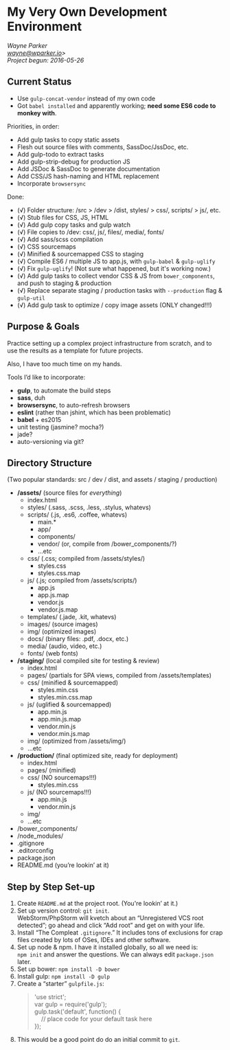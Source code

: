 My Very Own Development Environment
===

*Wayne Parker*  
*wayne@wparker.io>*  
*Project begun: 2016-05-26*

Current Status
---

* Use `gulp-concat-vendor` instead of my own code
* Got `babel installed` and apparently working; **need some ES6 code to monkey with**.

Priorities, in order:

* Add gulp tasks to copy static assets
* Flesh out source files with comments, SassDoc/JssDoc, etc.
* Add gulp-todo to extract tasks
* Add gulp-strip-debug for production JS
* Add JSDoc &amp; SassDoc to generate documentation
* Add CSS/JS hash-naming and HTML replacement
* Incorporate `browsersync`

Done:

* (√) Folder structure: /src > /dev > /dist, styles/ > css/, scripts/ > js/, etc.
* (√) Stub files for CSS, JS, HTML
* (√) Add gulp copy tasks and gulp watch
* (√) File copies to /dev: css/, js/, files/, media/, fonts/
* (√) Add sass/scss compilation
* (√) CSS sourcemaps
* (√) Minified &amp; sourcemapped CSS to staging
* (√) Compile ES6 / multiple JS to app.js, with `gulp-babel` & `gulp-uglify`
* (√) Fix `gulp-uglify`! (Not sure what happened, but it's working now.)
* (√) Add gulp tasks to collect vendor CSS &amp; JS from `bower_components`, and push to staging & production
* (√) Replace separate staging / production tasks with `--production` flag & `gulp-util`
* (√) Add gulp task to optimize / copy image assets (ONLY changed!!!)



Purpose &amp; Goals
---

Practice setting up a complex project infrastructure from scratch, and to use the results as a template for future projects.

Also, I have too much time on my hands.

Tools I’d like to incorporate:

* **gulp**, to automate the build steps
* **sass**, duh
* **browsersync**, to auto-refresh browsers
* **eslint** (rather than jshint, which has been problematic)
* **babel** + es2015
* unit testing (jasmine? mocha?)
* jade?
* auto-versioning via git?


Directory Structure
---

(Two popular standards: src / dev / dist, and assets / staging / production)
- **/assets/**		(source files for *everything*)  
	- index.html
	- styles/ 	(.sass, .scss, .less, .stylus, whatevs)
	- scripts/	(.js, .es6, .coffee, whatevs)
		- main.*	
		- app/
		- components/
		- vendor/	(or, compile from /bower_components/?)
		- …etc
	- css/			(.css; compiled from /assets/styles/)
		- styles.css
		- styles.css.map
	- js/			(.js; compiled from /assets/scripts/)
		- app.js
		- app.js.map
		- vendor.js
		- vendor.js.map
	- templates/	(.jade, .kit, whatevs)
	- images/		(source images)
	- img/			(optimized images)
	- docs/		(binary files: .pdf, .docx, etc.)
	- media/		(audio, video, etc.)
	- fonts/		(web fonts)
- **/staging/**		(local compiled site for testing &amp; review)
	- index.html
	- pages/		(partials for SPA views, compiled from /assets/templates)
	- css/			(minified & sourcemapped)
		- styles.min.css
		- styles.min.css.map
	- js/			(uglified & sourcemapped)
		- app.min.js
		- app.min.js.map
		- vendor.min.js
		- vendor.min.js.map
	- img/			(optimized from /assets/img/)
	- …etc
- **/production/**	(final optimized site, ready for deployment)
	- index.html
	- pages/		(minified)
	- css/			(NO sourcemaps!!!)
		- styles.min.css
	- js/			(NO sourcemaps!!!)
		- app.min.js
		- vendor.min.js
	- img/
	- …etc
- /bower_components/
- /node_modules/
- .gitignore
- .editorconfig
- package.json
- README.md (you’re lookin’ at it)


Step by Step Set-up
---

1. Create `README.md` at the project root. (You're lookin’ at it.)
1. Set up version control: `git init`.  
   WebStorm/PhpStorm will kvetch about an “Unregistered VCS root detected”; go ahead and click “Add root” and get on with your life.
1. Install “The Compleat `.gitignore`.”  It includes tons of exclusions for crap files created by lots of OSes, IDEs and other software.
1. Set up node & npm. I have it installed globally, so all we need is:  
   `npm init` and answer the questions. We can always edit `package.json` later.
1. Set up bower: `npm install -D bower`   
1. Install gulp: `npm install -D gulp`
1. Create a “starter” `gulpfile.js`:  
	> 'use strict';  
	> var gulp = require('gulp');  
	> gulp.task('default', function() {  
	>     // place code for your default task here  
	> });
1. This would be a good point do do an initial commit to `git`.

